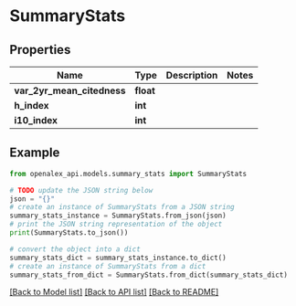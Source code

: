 # SummaryStats


## Properties

Name | Type | Description | Notes
------------ | ------------- | ------------- | -------------
**var_2yr_mean_citedness** | **float** |  | 
**h_index** | **int** |  | 
**i10_index** | **int** |  | 

## Example

```python
from openalex_api.models.summary_stats import SummaryStats

# TODO update the JSON string below
json = "{}"
# create an instance of SummaryStats from a JSON string
summary_stats_instance = SummaryStats.from_json(json)
# print the JSON string representation of the object
print(SummaryStats.to_json())

# convert the object into a dict
summary_stats_dict = summary_stats_instance.to_dict()
# create an instance of SummaryStats from a dict
summary_stats_from_dict = SummaryStats.from_dict(summary_stats_dict)
```
[[Back to Model list]](../README.md#documentation-for-models) [[Back to API list]](../README.md#documentation-for-api-endpoints) [[Back to README]](../README.md)


